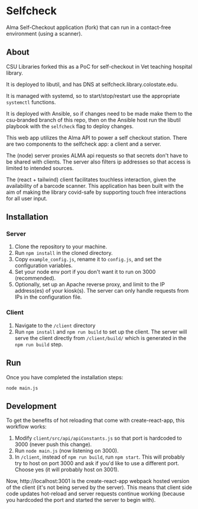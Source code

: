 # Selfcheck

Alma Self-Checkout application (fork) that can run in a contact-free environment (using a scanner).

## About

CSU Libraries forked this as a PoC for self-checkout in Vet teaching hospital library.

It is deployed to libutil, and has DNS at selfcheck.library.colostate.edu.

It is managed with systemd, so to start/stop/restart use the appropriate `systemctl` functions.

It is deployed with Ansible, so if changes need to be made make them to the csu-branded branch of this repo, then on the Ansible
host run the libutil playbook with the `selfcheck` flag to deploy changes.

This web app utilizes the Alma API to power a self checkout station. There are two components to the selfcheck app: a client and a server.

The (node) server proxies ALMA api requests so that secrets don't have to be shared with clients. The server also filters ip addresses so that access is limited to intended sources.

The (react + tailwind) client facilitates touchless interaction, given the availability of a barcode scanner. This application has been built with the aim of making the library covid-safe by supporting touch free interactions for all user input.

## Installation

### Server

1. Clone the repository to your machine.
1. Run `npm install` in the cloned directory.
1. Copy `example_config.js`, rename it to `config.js`, and set the configuration variables.
1. Set your node env port if you don't want it to run on 3000 (recommended).
1. Optionally, set up an Apache reverse proxy, and limit to the IP address(es) of your kiosk(s). The server can only handle requests from IPs in the configuration file.

### Client

1. Navigate to the `/client` directory
1. Run `npm install` and `npm run build` to set up the client. The server will serve the client directly from `/client/build/` which is generated in the `npm run build` step.

## Run

Once you have completed the installation steps:

```
node main.js
```

## Development

To get the benefits of hot reloading that come with create-react-app, this workflow works:

1. Modify `client/src/api/apiConstants.js` so that port is hardcoded to 3000 (never push this change).
1. Run `node main.js` (now listening on 3000).
1. In `/client`, instead of `npm run build`, run `npm start`. This will probably try to host on port 3000 and ask if you'd like to use a different port. Choose yes (it will probably host on 3001).

Now, http://localhost:3001 is the create-react-app webpack hosted version of the client (it's not being served by the server). This means that client side code updates hot-reload and server requests continue working (because you hardcoded the port and started the server to begin with).
